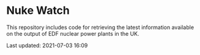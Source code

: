 # Nuke Watch

This repository includes code for retrieving the latest information available on the output of EDF nuclear power plants in the UK.

Last updated: 2021-07-03 16:09